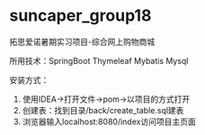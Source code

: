 # suncaper_group18

拓思爱诺暑期实习项目-综合网上购物商城

所用技术：SpringBoot Thymeleaf Mybatis Mysql

安装方式：
1. 使用IDEA->打开文件->pom->以项目的方式打开
2. 创建表：找到目录/back/create_table.sql建表
3. 浏览器输入localhost:8080/index访问项目主页面
